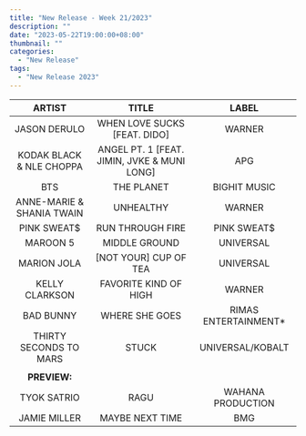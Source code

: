```yaml
---
title: "New Release - Week 21/2023"
description: ""
date: "2023-05-22T19:00:00+08:00"
thumbnail: ""
categories:
  - "New Release"
tags:
  - "New Release 2023"
---
```

<!--more-->
|ARTIST|TITLE|LABEL|
|:----:|:----:|:----:|
|JASON DERULO|WHEN LOVE SUCKS [FEAT. DIDO]|WARNER|
|KODAK BLACK & NLE CHOPPA|ANGEL PT. 1 [FEAT. JIMIN, JVKE & MUNI LONG]|APG|
|BTS|THE PLANET|BIGHIT MUSIC|
|ANNE-MARIE & SHANIA TWAIN|UNHEALTHY|WARNER|
|PINK SWEAT$|RUN THROUGH FIRE|PINK SWEAT$|
|MAROON 5|MIDDLE GROUND|UNIVERSAL|
|MARION JOLA|[NOT YOUR] CUP OF TEA|UNIVERSAL|
|KELLY CLARKSON|FAVORITE KIND OF HIGH|WARNER|
|BAD BUNNY|WHERE SHE GOES|RIMAS ENTERTAINMENT*|
|THIRTY SECONDS TO MARS|STUCK|UNIVERSAL/KOBALT|
| | | |
|**PREVIEW:**| | |
|TYOK SATRIO|RAGU|WAHANA PRODUCTION|
|JAMIE MILLER|MAYBE NEXT TIME|BMG|